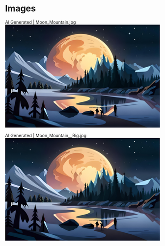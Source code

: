 # Images

AI Generated | Moon_Mountain.jpg
![0](Moon_Mountain.jpg)

AI Generated | Moon_Mountain__Big.jpg
![1](Moon_Mountain__Big.jpg)

